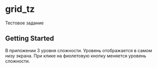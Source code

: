 # grid_tz

Тестовое задание 

## Getting Started

В приложении 3 уровня сложности. Уровень отображается в самом низу экрана. При клике на фиолетовую кнопку меняется уровень сложности. 

